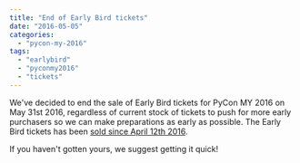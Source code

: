 ```yaml
---
title: "End of Early Bird tickets"
date: "2016-05-05"
categories: 
  - "pycon-my-2016"
tags: 
  - "earlybird"
  - "pyconmy2016"
  - "tickets"
---
```


We've decided to end the sale of Early Bird tickets for PyCon MY 2016 on May 31st 2016, regardless of current stock of tickets to push for more early purchasers so we can make preparations as early as possible. The Early Bird tickets has been [sold since April 12th 2016](http://pycon.my/2016/04/12/tickets-for-pycon-my-2016-is-on-sale/).

If you haven't gotten yours, we suggest getting it quick!

